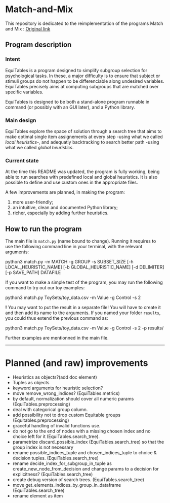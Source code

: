 # Match-and-Mix

This repository is dedicated to the reimplementation of the programs Match and Mix :
[Original link](https://www.mrc-cbu.cam.ac.uk/people/maarten-van-casteren/mixandmatch/)

## Program description

### Intent

EquiTables is a program designed to simplify subgroup selection for psychological tasks.
In these, a major difficulty is to ensure that subject or stimuli groups do not happen to be differenciable along undesired variables. EquiTables precisely aims at computing subgroups that are matched over specific variables.

EquiTables is designed to be both a stand-alone program runnable in command (or possibly with an GUI later), and a Python library.

### Main design

EquiTables explore the space of solution through a search tree that aims to make optimal single item assignements at every step -using what we called *local heuristics*-, and adequatly backtracking to search better path -using what we called *global heuristics*.

### Current state

At the time this README was updated, the program is fully working, being able to run searches with predefined local and global heuristics. It is also possible to define and use custom ones in the appropriate files.

A few improvements are planned, in making the program:
  1. more user-friendly;
  2. an intuitive, clean and documented Python library;
  3. richer, especially by adding further heuristics.

## How to run the program

The main file is `match.py` (name bound to change). Running it requires to use the following command line in your terminal, with the relevant arguments:

  python3 match.py -m MATCH -g GROUP -s SUBSET_SIZE [-h LOCAL_HEURISTIC_NAME]
              [-b GLOBAL_HEURISTIC_NAME] [-d DELIMITER] [-p SAVE_PATH]
              DATAFILE

If you want to make a simple test of the program, you may run the following command to try out our toy examples:

  python3 match.py ToySets/toy_data.csv -m Value -g Control -s 2

**!** You may want to put the result in a separate file! You will have to create it and then add its name to the arguments. If you named your folder `results`, you could thus extend the previous command as:

  python3 match.py ToySets/toy_data.csv -m Value -g Control -s 2 -p results/

Further examples are mentionned in the main file.

___

# Planned (and raw) improvements

- Heuristics as objects?(add doc element)
- Tuples as objects
- keyword arguments for heuristic selection?
- move remove_wrong_indices? (EquiTables.metrics)
- by default, normalization should cover all numeric params (EquiTables.preprocessing)
- deal with categorical group column.
- add possibility not to drop custom Equitable groups (Equitables.preprocessing)
- graceful handling of invalid functions use.
- do not go to the end of nodes with a missing chosen index and no choice left for it (EquiTables.search_tree).
- parametrize discard_possible_index (EquiTables.search_tree) so that the group index is not necessary
- rename possible_indices_tuple and chosen_indices_tuple to choice & decision tuples. (EquiTables.search_tree)
- rename decide_index_for_subgroup_in_tuple as create_new_node_from_decision and change params to a decision for explicitness? (EquiTables.search_tree)
- create debug version of search trees. (EquiTables.search_tree)
- move get_elements_indices_by_group_in_dataframe (EquiTables.search_tree)
- rename element as item
